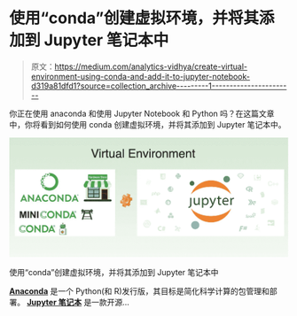 # 使用“conda”创建虚拟环境，并将其添加到 Jupyter 笔记本中

> 原文：<https://medium.com/analytics-vidhya/create-virtual-environment-using-conda-and-add-it-to-jupyter-notebook-d319a81dfd1?source=collection_archive---------1----------------------->

你正在使用 anaconda 和使用 Jupyter Notebook 和 Python 吗？在这篇文章中，你将看到如何使用 conda 创建虚拟环境，并将其添加到 Jupyter 笔记本中。

![](img/7bee431bb4776f8bb5202a2be4b82dfa.png)

使用“conda”创建虚拟环境，并将其添加到 Jupyter 笔记本中

[**Anaconda**](https://www.anaconda.com/) 是一个 Python(和 R)发行版，其目标是简化科学计算的包管理和部署。 [**Jupyter 笔记本**](https://jupyter.org/) 是一款开源…